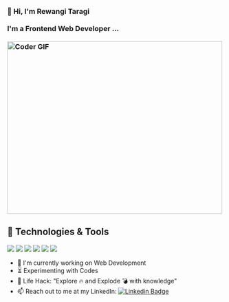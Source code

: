 <h3 align="left">
 <abc>
  <br>👋 Hi, I'm Rewangi Taragi<br>
  <br> I'm a Frontend Web Developer ... <br>
  <br>
    <img src="https://media.giphy.com/media/SWoSkN6DxTszqIKEqv/giphy.gif" alt="Coder GIF" width="500" height="400">
 </abc>
</h3> 
   
   ## 🔧 Technologies & Tools
![](https://img.shields.io/badge/OS-Windows-brightgreen) ![](https://img.shields.io/badge/Editor-VS%20Code-brightgreen)
![](https://img.shields.io/badge/Web%20Development-%3C%2F%3E-blueviolet) ![](https://img.shields.io/badge/JavaScript-%3C%2F%3E-yellow) ![](https://img.shields.io/badge/Code-C%2B%2B-brightgreen) ![](https://img.shields.io/badge/FrameWork-React%20-yellowgreen)
   
- :telescope: I'm currently working on Web Development
- :hourglass_flowing_sand: Experimenting with Codes
- :dart: Life Hack: "Explore :fire: and Explode :bomb: with knowledge" 
- :mailbox: Reach out to me at my LinkedIn: 
[![Linkedin Badge](https://img.shields.io/badge/-rewangi-blue?style=flat-square&logo=Linkedin&logoColor=white&link=https://www.linkedin.com/in/rewangi)](https://www.linkedin.com/in/rewangi-taragi-396ba8171/)
